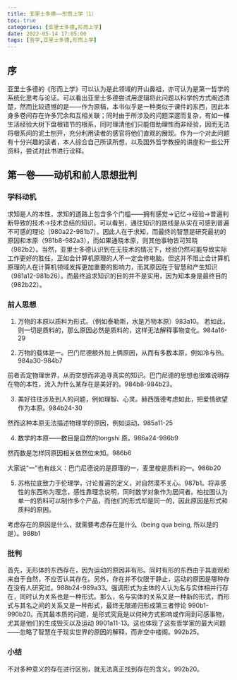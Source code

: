 ```yaml
---
title: 亚里士多德——形而上学（1）
toc: true
categories: [亚里士多德,形而上学]
date: 2022-05-14 17:05:00
tags: [哲学,亚里士多德,形而上学]
---
```


## 序

亚里士多德的《形而上学》可以认为是此领域的开山鼻祖，亦可认为是第一哲学的系统化思考与论证。可以看出亚里士多德尝试用逻辑将此问题以科学的方式阐述清楚，然而比较遗憾的是——作为原稿，本书似乎是一种类似于课件的东西，因此本身多卷间存在许多冗余和互相关联；同时由于所涉及的问题深邃而复杂，有如一棵生活经验大树下盘根错节的根系，同时理清他们只能借助理性而非经验，因而无法将根系间的泥土刨开，充分利用读者的感官将他们直观的展现。作为一个对此问题有十分兴趣的读者，本人综合自己所读所想，以及国外哲学教授的讲座和一些公开资料，尝试对此书进行诠释。

## 第一卷——动机和前人思想批判

### 学科动机

求知是人的本性，求知的道路上包含多个门槛——拥有感觉->记忆->经验->普遍判断导致的技术->技术总结的知识。可以看到，通往知识的路线是从实在可感到普遍不可感的理论（980a22-981b7）。因此人在于求知，而最终的智慧是研究最初的原因和本原（981b8-982a3），而如果通晓本原，则其他事物皆可知晓（982b2）。当然，亚里士多德认识到在无技术的情况下，经验仍然可能导致实际工作更好的胜任，正如会计算机原理的人不一定会修电脑，但这并不阻止会计算机原理的人在计算机领域发挥更加重要的影响力，而其原因在于智慧和产生知识（981a12-981b26）。而最终追求知识的目的并不是实用，因为知本身是最终目的（982b22）。

### 前人思想

1. 万物的本原以质料为形式。（例如泰勒斯，水是万物本原）983a10。
若如此，则一切是质料的，那么原因必然是质料的，这样无法解释事物变化。984a16-29

2. 万物的载体是一。巴门尼德额外加上俩原因，从而有多数本原，例如冷与热。984a30-984b7

前者否定物理世界，从而空想而非追寻真实的知识。巴门尼德的思想也很难说明存在物的本性，流入为什么某存在是美好的。984b8-984b23。

3. 美好往往涉及到人的问题，例如理智、心灵。赫西饿德考虑如此，把爱情欲望作为本原。984b24-30

然而这种本原无法描述物理学的原因，例如运动。985a11-25

4. 数学的本原——数目是自然的tongshi 原。986a24-986b9

然而数是怎样同原因相关依然位未知。986b6

大家说“一”也有歧义：巴门尼德说的是原理的一，麦里梭是质料的一。986b20

5. 苏格拉底致力于伦理学，讨论普遍的定义，对自然漠不关心。987b1。将非感性的东西称为理念，感性靠理念说明，同时数学对象作为居间者。柏拉图认为单一的质料可以制作多个产品，而他们的形式却是同一的，因此原因是形式和质料的原因。

考虑存在的原因是什么，就需要考虑存在是什么（being qua being, 所以是的是）。988b1

### 批判

首先，无形体的东西存在，因为运动的原因非有形。同时有形的东西由于其直观和来自于自然，不应否认其存在。另外，存在并不仅限于静止，运动的原因是哪种存在没有人研究过。988b24-989a33。强调形式为主体的人认为名与实体相并行存在，同时认为关系也是一种形式。那么，名与实体的关系又是一种新的形式，而形式与其名之间的关系又是一种形式，最终无限递归形成第三者悖论 990b1-990b20。而其最本质的问题，是形式究竟是以何种方式影响或作用到可感事物，尤其是他们的生成毁灭以及运动 9901a11-13。这也体现了这些哲学家的最大问题——忽略了智慧在于现实世界的原因的解释，而非空中楼阁。992b25。

### 小结

不对多种意义的存在进行区别，就无法真正找到存在的含义。992b20。